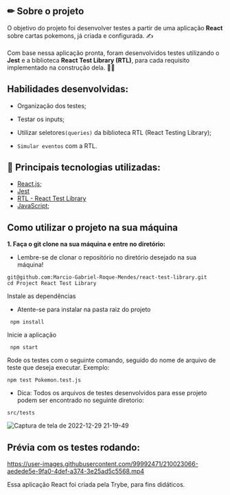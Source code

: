 ## ✏ Sobre o projeto
O objetivo do projeto foi desenvolver testes a partir de uma aplicação <strong>React</strong> sobre cartas pokemons, já criada e configurada. :writing_hand:
</br>
</br>
Com base nessa aplicação pronta, foram desenvolvidos testes utilizando o <strong>Jest</strong> e a biblioteca <strong>React Test Library (RTL)</strong>, para cada requisito implementado na construção dela. :man_technologist:

<strong></strong>

## Habilidades desenvolvidas:

  * Organização dos testes;

  * Testar os inputs;

  * Utilizar seletores`(queries)` da biblioteca RTL (React Testing Library);
  
  * `Simular eventos` com a RTL.

## :wrench: Principais tecnologias utilizadas: 
- [React.js](https://pt-br.reactjs.org/);
- [Jest](https://jestjs.io/pt-BR/)
- [RTL - React Test Library](https://testing-library.com/docs/react-testing-library/intro/)
- [JavaScript](https://developer.mozilla.org/pt-BR/docs/Web/JavaScript);

## Como utilizar o projeto na sua máquina

<strong>1. Faça o git clone na sua máquina e entre no diretório:</strong>
 - Lembre-se de clonar o repositório no diretório desejado na sua máquina!
 ```
 git@github.com:Marcio-Gabriel-Roque-Mendes/react-test-library.git
 cd Project React Test Library
 ```
 Instale as dependências
 - Atente-se para instalar na pasta raiz do projeto
```
 npm install
```
Inicie a aplicação 
```
 npm start
```
Rode os testes com o seguinte comando, seguido do nome de arquivo de teste que deseja executar. Exemplo:
```
npm test Pokemon.test.js
```
- Dica: Todos os arquivos de testes desenvolvidos para esse projeto podem ser encontrado no seguinte diretorio:
```
src/tests
```
![Captura de tela de 2022-12-29 21-19-49](https://user-images.githubusercontent.com/99992471/210023160-feb4c678-1aaf-4739-8c0a-60e553f23f3b.png)

## Prévia com os testes rodando:
https://user-images.githubusercontent.com/99992471/210023066-aedede5e-9fa0-4def-a374-3e25ad5c5568.mp4

Essa aplicação React foi criada pela Trybe, para fins didáticos.
